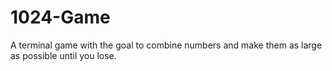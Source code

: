 # 1024-Game
A terminal game with the goal to combine numbers and make them as large as possible until you lose.
